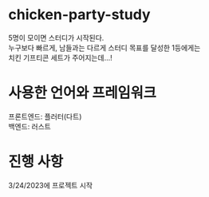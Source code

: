# chicken-party-study
5명이 모이면 스터디가 시작된다.<br>
누구보다 빠르게, 남들과는 다르게 스터디 목표를 달성한 1등에게는<br>
치킨 기프티콘 세트가 주어지는데...!<br>

# 사용한 언어와 프레임워크
프론트엔드: 플러터(다트)<br>
백엔드: 러스트<br>

# 진행 사항
3/24/2023에 프로젝트 시작<br>
